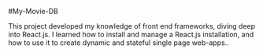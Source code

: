 #My-Movie-DB

This project developed my knowledge of front end frameworks, diving deep into React.js. I learned how to install and manage a React.js installation, and how to use it to create dynamic and stateful single page web-apps..
